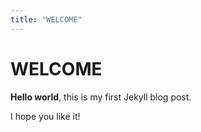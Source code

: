 ```yaml
---
title: "WELCOME"
---
```


# WELCOME

**Hello world**, this is my first Jekyll blog post.

I hope you like it!
